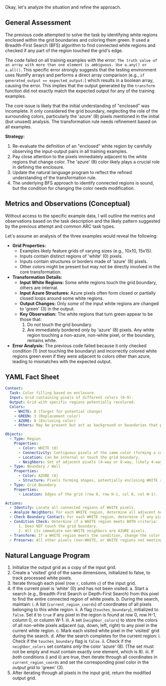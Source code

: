 Okay, let's analyze the situation and refine the approach.

## General Assessment

The previous code attempted to solve the task by identifying white regions enclosed within the grid boundaries and coloring them green. It used a Breadth-First Search (BFS) algorithm to find connected white regions and checked if any part of the region touched the grid's edge.

The code failed on all training examples with the error: `The truth value of an array with more than one element is ambiguous. Use a.any() or a.all()`. This specific error strongly suggests that the testing environment uses NumPy arrays and performs a direct array comparison (e.g., `if generated_output == expected_output:`) which results in a boolean array, causing the error. This implies that the output generated by the `transform` function did not exactly match the expected output for any of the training examples.

The core issue is likely that the initial understanding of "enclosed" was incomplete. It only considered the grid boundary, neglecting the role of the surrounding colors, particularly the 'azure' (8) pixels mentioned in the initial (but unused) analysis. The transformation rule needs refinement based on all examples.

**Strategy:**
1.  Re-evaluate the definition of an "enclosed" white region by carefully observing the input-output pairs in all training examples.
2.  Pay close attention to the pixels immediately adjacent to the white regions that change color. The 'azure' (8) color likely plays a crucial role in defining the enclosure.
3.  Update the natural language program to reflect the refined understanding of the transformation rule.
4.  The underlying BFS approach to identify connected regions is sound, but the condition for changing the color needs modification.

## Metrics and Observations (Conceptual)

Without access to the specific example data, I will outline the metrics and observations based on the task description and the likely pattern suggested by the previous attempt and common ARC task types.

Let's assume an analysis of the three examples would reveal the following:

*   **Grid Properties:**
    *   Examples likely feature grids of varying sizes (e.g., 10x10, 15x15).
    *   Inputs contain distinct regions of 'white' (0) pixels.
    *   Inputs contain structures or borders made of 'azure' (8) pixels.
    *   Other colors might be present but may not be directly involved in the core transformation.
*   **Transformation Details:**
    *   **Input White Regions:** Some white regions touch the grid boundary, others are internal.
    *   **Input Azure Structures:** Azure pixels often form closed or partially closed loops around some white regions.
    *   **Output Changes:** Only *some* of the input white regions are changed to 'green' (3) in the output.
    *   **Key Observation:** The white regions that turn green appear to be those that:
        1.  Do *not* touch the grid boundary.
        2.  Are immediately bordered *only* by 'azure' (8) pixels. Any white region touching a non-azure, non-white pixel, or the boundary, remains white.
*   **Error Analysis:** The previous code failed because it only checked condition (1) (not touching the boundary) and incorrectly colored white regions green even if they were adjacent to colors other than azure, leading to mismatches with the expected output.

## YAML Fact Sheet


```yaml
Context:
  Task: Color filling based on enclosure.
  Input: Grid containing pixels of different colors (0-9).
  Output: Grid with specific regions potentially recolored.
  Colors:
    - WHITE: 0 (Target for potential change)
    - GREEN: 3 (Replacement color)
    - AZURE: 8 (Enclosing color)
    - Others: May be present but act as background or boundaries that prevent filling.

Objects:
  - Type: Region
    Properties:
      - Color: WHITE (0)
      - Connectivity: Contiguous pixels of the same color (forming a connected component).
      - Location: Can be internal or touch the grid boundary.
      - Neighbors: Set of adjacent pixels (4-way or 8-way, likely 4-way for flood fill) that are not part of the region.
  - Type: Boundary / Wall
    Properties:
      - Color: AZURE (8)
      - Structure: Pixels forming shapes, potentially enclosing WHITE regions.
  - Type: Grid Boundary
    Properties:
      - Location: Edges of the grid (row 0, row H-1, col 0, col W-1).

Actions:
  - Identify: Locate all connected regions of WHITE pixels.
  - Analyze Neighbors: For each WHITE region, determine all adjacent non-WHITE pixel colors.
  - Check Boundary Contact: For each WHITE region, determine if any pixel lies on the grid boundary.
  - Condition Check: Determine if a WHITE region meets BOTH criteria:
      1. Does NOT touch the grid boundary.
      2. All its immediate non-WHITE neighbors are AZURE pixels.
  - Transform: If a WHITE region meets the condition, change the color of ALL pixels within that region to GREEN.
  - Preserve: All other pixels (non-WHITE, or WHITE regions not meeting the condition) retain their original color.
```


## Natural Language Program

1.  Initialize the output grid as a copy of the input grid.
2.  Create a 'visited' grid of the same dimensions, initialized to false, to track processed white pixels.
3.  Iterate through each pixel (row `r`, column `c`) of the input grid.
4.  If the current pixel is 'white' (0) and has not been visited:
    a.  Start a search (e.g., Breadth-First Search or Depth-First Search) from this pixel to find the entire connected region of white pixels.
    b.  During the search, maintain:
        i.  A list (`current_region_coords`) of coordinates of all pixels belonging to this white region.
        ii. A flag (`touches_boundary`), initialized to `false`. Set it to `true` if any pixel in the region is found at row 0, row H-1, column 0, or column W-1.
        iii. A set (`neighbor_colors`) to store the colors of all non-white pixels adjacent (up, down, left, right) to any pixel in the current white region.
    c.  Mark each visited white pixel in the 'visited' grid during the search.
    d.  After the search completes for the current region:
        i.  Check if the `touches_boundary` flag is `false`.
        ii. Check if the `neighbor_colors` set contains *only* the color 'azure' (8). (The set must not be empty and must contain exactly one element, which is 8).
        iii. If *both* conditions (i and ii) are true, then iterate through all coordinates in `current_region_coords` and set the corresponding pixel color in the *output grid* to 'green' (3).
5.  After iterating through all pixels in the input grid, return the modified output grid.